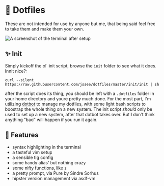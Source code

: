 # 🏡 Dotfiles

These are not intended for use by anyone but me, that being said feel free to
take them and make them your own.

![A screenshot of the terminal after setup](https://i.imgur.com/eJUESS5.png)

## ✨ Init

Simply kickoff the ol' init script, browse the `init` folder to see what it
does. Innit nice?:

```
curl --silent https://raw.githubusercontent.com/jssee/dotfiles/master/init/init | sh
```

after the script does its thing, you should be left with a `.dotfiles` folder in
your home directory and youre pretty much done. For the most part, I'm utilizing
[dotbot](https://github.com/anishathalye/dotbot) to manage my dotfiles, with
some light bash scripts to boostrap the whole thing on a new system. The init
script _should_ only be used to set up a new system, after that dotbot takes
over. But I don't think anything "bad" will happen if you run it again.

## 💅 Features

* syntax highlighting in the terminal
* a tasteful vim setup
* a sensible tig config
* some handy alias' but nothing crazy
* some nifty functions, like `z`
* a pretty prompt, via Pure by Sindre Sorhus
* hipster version management via asdf-vm

